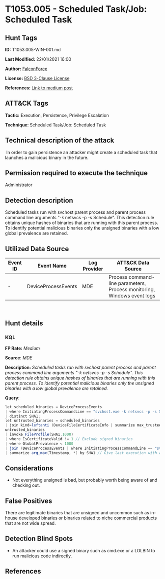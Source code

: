 # T1053.005 - Scheduled Task/Job: Scheduled Task

## Hunt Tags

**ID:** T1053.005-WIN-001.md

**Last Modified:** 22/01/2021 16:00

**Author:** [FalconForce](https://falconforce.nl/)

**License:** [BSD 3-Clause License](https://github.com/FalconForceTeam/FalconFriday/blob/master/LICENSE)

**References:** [Link to medium post](https://medium.com/falconforce/malicious-scheduled-tasks-debc64633f81)

## ATT&CK Tags

**Tactic:** Execution, Persistence, Privilege Escalation

**Technique:** Scheduled Task/Job: Scheduled Task
​

## Technical description of the attack
​
In order to gain persistence an attacker might create a scheduled task that launches a malicious binary in the future.

## Permission required to execute the technique

Administrator

## Detection description
Scheduled tasks run with svchost parent process and parent process command line arguments "-k netsvcs -p -s Schedule". This detection rule obtains unique hashes of binaries that are running with this parent process. To identify potential malicious binaries only the unsigned binaries with a low global prevalence are retained.

## Utilized Data Source
| Event ID | Event Name | Log Provider | ATT&CK Data Source |
|---------|---------|----------|---------|
| - | DeviceProcessEvents | MDE | Process command-line parameters, Process monitoring, Windows event logs |

​
## Hunt details

### KQL
**FP Rate:** *Medium*

**Source:** *MDE*

**Description:** *Scheduled tasks run with svchost parent process and parent process command line arguments "-k netsvcs -p -s Schedule". This detection rule obtains unique hashes of binaries that are running with this parent process. To identify potential malicious binaries only the unsigned binaries with a low global prevalence are retained.*

**Query:**

```C#
let scheduled_binaries = DeviceProcessEvents
| where InitiatingProcessCommandLine == "svchost.exe -k netsvcs -p -s Schedule"
| distinct SHA1;
let untrusted_binaries = scheduled_binaries
| join kind=leftanti (DeviceFileCertificateInfo | summarize max_trusted=max(IsTrusted) by SHA1 | where max_trusted==1) on SHA1;
untrusted_binaries
| invoke FileProfile(SHA1,1000)
| where IsCertificateValid != 1 // Exclude signed binaries
| where GlobalPrevalence < 1000
| join (DeviceProcessEvents | where InitiatingProcessCommandLine == "svchost.exe -k netsvcs -p -s Schedule") on SHA1
| summarize arg_max(Timestamp, *) by SHA1 // Give last execution with all details per SHA1
```

## Considerations

* Not everything unsigned is bad, but probably worth being aware of and checking out.

## False Positives

There are legitimate binaries that are unsigned and uncommon such as in-house developed binaries or binaries related to niche commercial products that are not wide spread.

## Detection Blind Spots

* An attacker could use a signed binary such as cmd.exe or a LOLBIN to run malicious code indirectly.

## References

